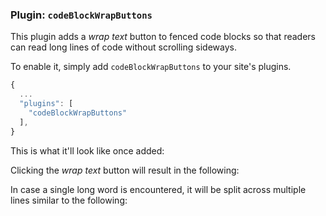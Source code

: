 ### Plugin: `codeBlockWrapButtons`

This plugin adds a *wrap text* button to fenced code blocks so that readers can read long lines of code without scrolling sideways.

To enable it, simply add `codeBlockWrapButtons` to your site's plugins.

```js {heading="site.json"}
{
  ...
  "plugins": [
    "codeBlockWrapButtons"
  ],
}
```

This is what it'll look like once added:

<pic src="{{baseUrl}}/images/wrapCodeOff.png" width="750" alt="wrapCodeOff"/>

Clicking the *wrap text* button will result in the following:

<pic src="{{baseUrl}}/images/wrapCodeOn.png" width="750" alt="wrapCodeOn"/>

In case a single long word is encountered, it will be split across multiple lines similar to the following:

<pic src="{{baseUrl}}/images/wrapCodeOnWordBreak.png" width="750" alt="wrapCodeOnWordBreak"/>
